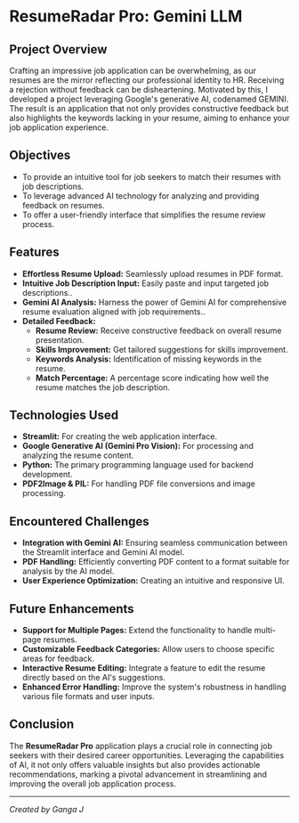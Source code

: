 # ResumeRadar Pro: Gemini LLM

## Project Overview

Crafting an impressive job application can be overwhelming, as our resumes are the mirror reflecting our professional identity to HR. Receiving a rejection without feedback can be disheartening. Motivated by this, I developed a project leveraging Google's generative AI, codenamed GEMINI. The result is an application that not only provides constructive feedback but also highlights the keywords lacking in your resume, aiming to enhance your job application experience.

## Objectives

- To provide an intuitive tool for job seekers to match their resumes with job descriptions.
- To leverage advanced AI technology for analyzing and providing feedback on resumes.
- To offer a user-friendly interface that simplifies the resume review process.

## Features

- **Effortless Resume Upload:** Seamlessly upload resumes in PDF format.
- **Intuitive Job Description Input:** Easily paste and input targeted job descriptions..
- **Gemini AI Analysis:** Harness the power of Gemini AI for comprehensive resume evaluation aligned with job requirements..
- **Detailed Feedback:**
  - **Resume Review:** Receive constructive feedback on overall resume presentation.
  - **Skills Improvement:** Get tailored suggestions for skills improvement.
  - **Keywords Analysis:** Identification of missing keywords in the resume.
  - **Match Percentage:** A percentage score indicating how well the resume matches the job description.

## Technologies Used

- **Streamlit:** For creating the web application interface.
- **Google Generative AI (Gemini Pro Vision):** For processing and analyzing the resume content.
- **Python:** The primary programming language used for backend development.
- **PDF2Image & PIL:** For handling PDF file conversions and image processing.

## Encountered Challenges

- **Integration with Gemini AI:** Ensuring seamless communication between the Streamlit interface and Gemini AI model.
- **PDF Handling:** Efficiently converting PDF content to a format suitable for analysis by the AI model.
- **User Experience Optimization:** Creating an intuitive and responsive UI.

## Future Enhancements

- **Support for Multiple Pages:** Extend the functionality to handle multi-page resumes.
- **Customizable Feedback Categories:** Allow users to choose specific areas for feedback.
- **Interactive Resume Editing:** Integrate a feature to edit the resume directly based on the AI's suggestions.
- **Enhanced Error Handling:** Improve the system's robustness in handling various file formats and user inputs.

## Conclusion
The **ResumeRadar Pro** application plays a crucial role in connecting job seekers with their desired career opportunities. Leveraging the capabilities of AI, it not only offers valuable insights but also provides actionable recommendations, marking a pivotal advancement in streamlining and improving the overall job application process.


---

*Created by Ganga J*
